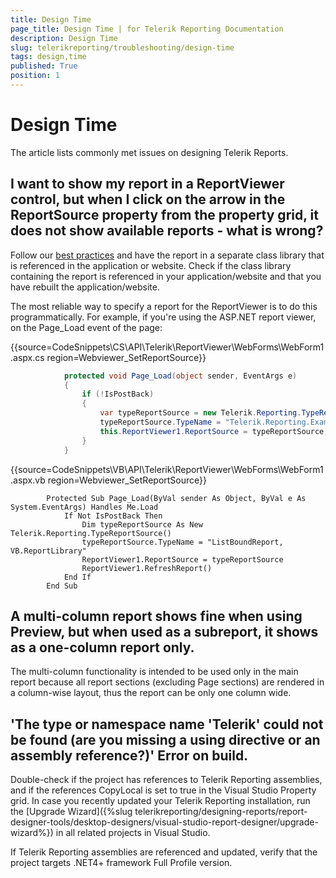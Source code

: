 ```yaml
---
title: Design Time
page_title: Design Time | for Telerik Reporting Documentation
description: Design Time
slug: telerikreporting/troubleshooting/design-time
tags: design,time
published: True
position: 1
---
```


# Design Time



The article lists commonly met issues on designing Telerik Reports.

## I want to show my report in a ReportViewer control, but when I click on the arrow in the ReportSource property from the property grid, it does not show available reports - what is wrong?

Follow our [best practices](66CD7D60-7708-42D5-8BB4-506676E8679E) and have the report in a separate class library           that is referenced in the application or website. Check if the class library containing the report is referenced in your application/website           and that you have rebuilt the application/website.         

The most reliable way to specify a report for the ReportViewer is to do this programmatically. For example, if you're using the ASP.NET           report viewer, on the Page_Load event of the page:         

{{source=CodeSnippets\CS\API\Telerik\ReportViewer\WebForms\WebForm1.aspx.cs region=Webviewer_SetReportSource}}
````C#
	        protected void Page_Load(object sender, EventArgs e)
	        {
	            if (!IsPostBack)
	            {
	                var typeReportSource = new Telerik.Reporting.TypeReportSource();
	                typeReportSource.TypeName = "Telerik.Reporting.Examples.CSharp.ListBoundReport, CSharp.ReportLibrary";
	                this.ReportViewer1.ReportSource = typeReportSource;
	            }
	        }
````
{{source=CodeSnippets\VB\API\Telerik\ReportViewer\WebForms\WebForm1.aspx.vb region=Webviewer_SetReportSource}}
````VB
	    Protected Sub Page_Load(ByVal sender As Object, ByVal e As System.EventArgs) Handles Me.Load
	        If Not IsPostBack Then
	            Dim typeReportSource As New Telerik.Reporting.TypeReportSource()
	            typeReportSource.TypeName = "ListBoundReport, VB.ReportLibrary"
	            ReportViewer1.ReportSource = typeReportSource
	            ReportViewer1.RefreshReport()
	        End If
	    End Sub
````



## A multi-column report shows fine when using Preview, but when used as a subreport, it shows as a one-column report only.

The multi-column functionality is intended to be used only in the main           report because all report sections (excluding Page sections) are rendered in           a column-wise layout, thus the report can be only one column wide.         



## 'The type or namespace name 'Telerik' could not be found (are you missing a using directive or an assembly reference?)' Error on build.

Double-check if the project has references to Telerik Reporting assemblies,           and if the references CopyLocal is set to true in the Visual Studio Property grid.           In case you recently updated your Telerik Reporting installation, run the           [Upgrade Wizard]({%slug telerikreporting/designing-reports/report-designer-tools/desktop-designers/visual-studio-report-designer/upgrade-wizard%}) in all related projects in Visual Studio.         

If Telerik Reporting assemblies are referenced and updated, verify that the project targets .NET4+ framework Full Profile version.
